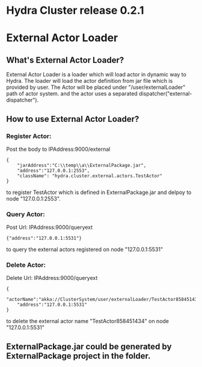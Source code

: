 # Hydra Cluster release 0.2.1


# External Actor Loader

## What's External Actor Loader?

External Actor Loader is a loader which will load actor in dynamic way to Hydra. The loader will load the actor definition
from jar file which is provided by user. The Actor will be placed under "/user/externalLoader" path of actor system. and the
actor uses a separated dispatcher("external-dispatcher").


## How to use External Actor Loader?

### Register Actor:
Post the body to IPAddress:9000/external
```
{
    "jarAddress":"C:\\temp\\a\\ExternalPackage.jar",
    "address":"127.0.0.1:2553",
    "className": "hydra.cluster.external.actors.TestActor"
}
```

to register TestActor which is defined in ExternalPackage.jar and delpoy to node "127.0.0.1:2553".

### Query Actor:
Post Url: IPAddress:9000/queryext

```
{"address":"127.0.0.1:5531"}
```

to query the external actors registered on node "127.0.0.1:5531"

### Delete Actor:
Delete Url: IPAddress:9000/queryext

```
{
    "actorName":"akka://ClusterSystem/user/externalLoader/TestActor858451434",
    "address":"127.0.0.1:5531"
}

```

to delete the external actor name "TestActor858451434" on node "127.0.0.1:5531"







## ExternalPackage.jar could be generated by ExternalPackage project in the folder.